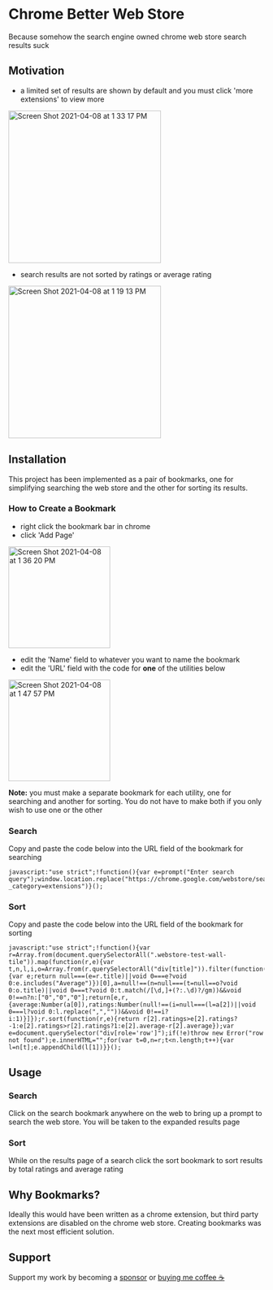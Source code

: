 # Chrome Better Web Store

Because somehow the search engine owned chrome web store search results suck

## Motivation

- a limited set of results are shown by default and you must click 'more extensions' to view more
<img height="300" alt="Screen Shot 2021-04-08 at 1 33 17 PM" src="https://user-images.githubusercontent.com/4146037/114074441-398d3980-9859-11eb-9397-32cb334f1634.png">

- search results are not sorted by ratings or average rating
<img height="300" alt="Screen Shot 2021-04-08 at 1 19 13 PM" src="https://user-images.githubusercontent.com/4146037/114074515-4c077300-9859-11eb-87a6-7d0202ccc0f9.png">

## Installation

This project has been implemented as a pair of bookmarks, one for simplifying searching the web store and the other for sorting its results.

### How to Create a Bookmark

- right click the bookmark bar in chrome
- click 'Add Page'

<img height="200
" alt="Screen Shot 2021-04-08 at 1 36 20 PM" src="https://user-images.githubusercontent.com/4146037/114074713-87a23d00-9859-11eb-99e9-84a0690aacf9.png">
- edit the 'Name' field to whatever you want to name the bookmark
- edit the 'URL' field with the code for **one** of the utilities below
<img height="200" alt="Screen Shot 2021-04-08 at 1 47 57 PM" src="https://user-images.githubusercontent.com/4146037/114074742-8f61e180-9859-11eb-821f-525ca5e72c17.png">

**Note:** you must make a separate bookmark for each utility, one for searching and another for sorting. You do not have to make both if you only wish to use one or the other

### Search
Copy and paste the code below into the URL field of the bookmark for searching

```
javascript:"use strict";!function(){var e=prompt("Enter search query");window.location.replace("https://chrome.google.com/webstore/search/"+e+"?_category=extensions")}();
```

### Sort

Copy and paste the code below into the URL field of the bookmark for sorting

```
javascript:"use strict";!function(){var r=Array.from(document.querySelectorAll(".webstore-test-wall-tile")).map(function(r,e){var t,n,l,i,o=Array.from(r.querySelectorAll("div[title]")).filter(function(r){var e;return null===(e=r.title)||void 0===e?void 0:e.includes("Average")})[0],a=null!==(n=null===(t=null==o?void 0:o.title)||void 0===t?void 0:t.match(/[\d,]+(?:.\d)?/gm))&&void 0!==n?n:["0","0","0"];return[e,r,{average:Number(a[0]),ratings:Number(null!==(i=null===(l=a[2])||void 0===l?void 0:l.replace(",",""))&&void 0!==i?i:1)}]});r.sort(function(r,e){return r[2].ratings>e[2].ratings?-1:e[2].ratings>r[2].ratings?1:e[2].average-r[2].average});var e=document.querySelector("div[role='row']");if(!e)throw new Error("row not found");e.innerHTML="";for(var t=0,n=r;t<n.length;t++){var l=n[t];e.appendChild(l[1])}}();
```

## Usage

### Search

Click on the search bookmark anywhere on the web to bring up a prompt to search the web store. You will be taken to the expanded results page

### Sort

While on the results page of a search click the sort bookmark to sort results by total ratings and average rating

## Why Bookmarks?

Ideally this would have been written as a chrome extension, but third party extensions are disabled on the chrome web store. Creating bookmarks was the next most efficient solution.

## Support

Support my work by becoming a [sponsor](https://github.com/sponsors/magsmagnoli) or [buying me coffee ☕️](https://buymeacoffee.com/magsmagnoli)

